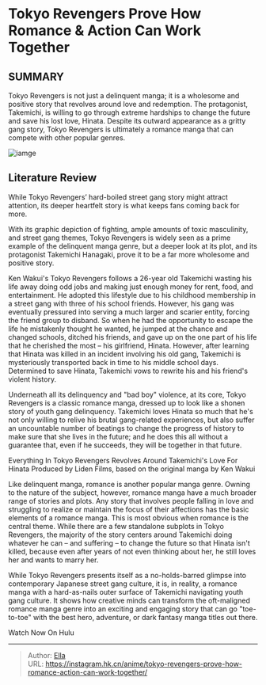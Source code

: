 # Tokyo Revengers Prove How Romance &amp; Action Can Work Together


## SUMMARY 



  Tokyo Revengers is not just a delinquent manga; it is a wholesome and positive story that revolves around love and redemption.   The protagonist, Takemichi, is willing to go through extreme hardships to change the future and save his lost love, Hinata.   Despite its outward appearance as a gritty gang story, Tokyo Revengers is ultimately a romance manga that can compete with other popular genres.  

![iamge](https://static1.srcdn.com/wordpress/wp-content/uploads/2023/01/tokyo-revengers.jpg)

## Literature Review

While Tokyo Revengers’ hard-boiled street gang story might attract attention, its deeper heartfelt story is what keeps fans coming back for more.  




With its graphic depiction of fighting, ample amounts of toxic masculinity, and street gang themes, Tokyo Revengers is widely seen as a prime example of the delinquent manga genre, but a deeper look at its plot, and its protagonist Takemichi Hanagaki, prove it to be a far more wholesome and positive story.




Ken Wakui&#39;s Tokyo Revengers follows a 26-year old Takemichi wasting his life away doing odd jobs and making just enough money for rent, food, and entertainment. He adopted this lifestyle due to his childhood membership in a street gang with three of his school friends. However, his gang was eventually pressured into serving a much larger and scarier entity, forcing the friend group to disband. So when he had the opportunity to escape the life he mistakenly thought he wanted, he jumped at the chance and changed schools, ditched his friends, and gave up on the one part of his life that he cherished the most – his girlfriend, Hinata. However, after learning that Hinata was killed in an incident involving his old gang, Takemichi is mysteriously transported back in time to his middle school days. Determined to save Hinata, Takemichi vows to rewrite his and his friend&#39;s violent history.

          




Underneath all its delinquency and &#34;bad boy&#34; violence, at its core, Tokyo Revengers is a classic romance manga, dressed up to look like a shonen story of youth gang delinquency. Takemichi loves Hinata so much that he&#39;s not only willing to relive his brutal gang-related experiences, but also suffer an uncountable number of beatings to change the progress of history to make sure that she lives in the future; and he does this all without a guarantee that, even if he succeeds, they will be together in that future. ​​


 Everything In Tokyo Revengers Revolves Around Takemichi&#39;s Love For Hinata 
Produced by Liden Films, based on the original manga by Ken Wakui
          

Like delinquent manga, romance is another popular manga genre. Owning to the nature of the subject, however, romance manga have a much broader range of stories and plots. Any story that involves people falling in love and struggling to realize or maintain the focus of their affections has the basic elements of a romance manga. This is most obvious when romance is the central theme. While there are a few standalone subplots in Tokyo Revengers, the majority of the story centers around Takemichi doing whatever he can – and suffering – to change the future so that Hinata isn&#39;t killed, because even after years of not even thinking about her, he still loves her and wants to marry her.




         

While Tokyo Revengers presents itself as a no-holds-barred glimpse into contemporary Japanese street gang culture, it is, in reality, a romance manga with a hard-as-nails outer surface of Takemichi navigating youth gang culture. It shows how creative minds can transform the oft-maligned romance manga genre into an exciting and engaging story that can go &#34;toe-to-toe&#34; with the best hero, adventure, or dark fantasy manga titles out there.

Watch Now On Hulu



---

> Author: [Ella](https://instagram.hk.cn/)  
> URL: https://instagram.hk.cn/anime/tokyo-revengers-prove-how-romance-action-can-work-together/  

